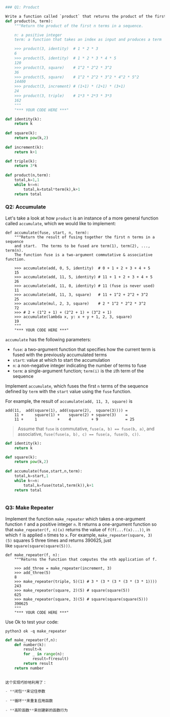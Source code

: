```python
### Q1: Product

Write a function called `product` that returns the product of the first `n` terms of a sequence. Specifically, `product` takes in an integer `n` and `term`, a single-argument function that determines a sequence. (That is, `term(i)` gives the `i`th term of the sequence.) `product(n, term)` should return `term(1) * ... * term(n)`
def product(n, term):
    """Return the product of the first n terms in a sequence.

    n: a positive integer
    term: a function that takes an index as input and produces a term

    >>> product(3, identity)  # 1 * 2 * 3
    6
    >>> product(5, identity)  # 1 * 2 * 3 * 4 * 5
    120
    >>> product(3, square)    # 1^2 * 2^2 * 3^2
    36
    >>> product(5, square)    # 1^2 * 2^2 * 3^2 * 4^2 * 5^2
    14400
    >>> product(3, increment) # (1+1) * (2+1) * (3+1)
    24
    >>> product(3, triple)    # 1*3 * 2*3 * 3*3
    162
    """
    "*** YOUR CODE HERE ***"
```

```python
def identity(k):
	return k
	
def square(k):
	return pow(k,2)
	
def increment(k):
	return k+1

def triple(k):
	return 3*k
	
def product(n,term):
	total,k=1,1
	while k<=n:
		total,k=total*term(k),k+1
	return total 
```

### Q2: Accumulate

Let's take a look at how `product` is an instance of a more general function called `accumulate`, which we would like to implement:

```
def accumulate(fuse, start, n, term):
    """Return the result of fusing together the first n terms in a sequence 
    and start.  The terms to be fused are term(1), term(2), ..., term(n). 
    The function fuse is a two-argument commutative & associative function.

    >>> accumulate(add, 0, 5, identity)  # 0 + 1 + 2 + 3 + 4 + 5
    15
    >>> accumulate(add, 11, 5, identity) # 11 + 1 + 2 + 3 + 4 + 5
    26
    >>> accumulate(add, 11, 0, identity) # 11 (fuse is never used)
    11
    >>> accumulate(add, 11, 3, square)   # 11 + 1^2 + 2^2 + 3^2
    25
    >>> accumulate(mul, 2, 3, square)    # 2 * 1^2 * 2^2 * 3^2
    72
    >>> # 2 + (1^2 + 1) + (2^2 + 1) + (3^2 + 1)
    >>> accumulate(lambda x, y: x + y + 1, 2, 3, square)
    19
    """
    "*** YOUR CODE HERE ***"
```

`accumulate` has the following parameters:

- `fuse`: a two-argument function that specifies how the current term is fused with the previously accumulated terms
- `start`: value at which to start the accumulation
- `n`: a non-negative integer indicating the number of terms to fuse
- `term`: a single-argument function; `term(i)` is the `i`th term of the sequence

Implement `accumulate`, which fuses the first `n` terms of the sequence defined by `term` with the `start` value using the `fuse` function.

For example, the result of `accumulate(add, 11, 3, square)` is

```
add(11,  add(square(1), add(square(2),  square(3)))) =
    11 +     square(1) +    square(2) + square(3)    =
    11 +     1         +    4         + 9            = 25
```

> Assume that `fuse` is commutative, `fuse(a, b) == fuse(b, a)`, and associative, `fuse(fuse(a, b), c) == fuse(a, fuse(b, c))`.


```python
def identity(k):
	return k

def square(k):
	return pow(k,2)
	
def accumulate(fuse,start,n,term):
	total,k=start,1
	while k<=n:
		total,k=fuse(total,term(k)),k+1
	return total 
	
```

### Q3: Make Repeater

Implement the function `make_repeater` which takes a one-argument function `f` and a positive integer `n`. It returns a one-argument function so that `make_repeater(f, n)(x)` returns the value of `f(f(...f(x)...))`, in which `f` is applied `n` times to `x`. For example, `make_repeater(square, 3)(5)` squares 5 three times and returns 390625, just like `square(square(square(5)))`.

```
def make_repeater(f, n):
    """Returns the function that computes the nth application of f.

    >>> add_three = make_repeater(increment, 3)
    >>> add_three(5)
    8
    >>> make_repeater(triple, 5)(1) # 3 * (3 * (3 * (3 * (3 * 1))))
    243
    >>> make_repeater(square, 2)(5) # square(square(5))
    625
    >>> make_repeater(square, 3)(5) # square(square(square(5)))
    390625
    """
    "*** YOUR CODE HERE ***"
```

Use Ok to test your code:

```
python3 ok -q make_repeater
```

```python
def make_repeater(f,n):
	def number(k):
		result=k
		for _ in range(n):
			result=f(result)
		return result
	return number
	
	
这个实现巧妙地利用了：

- **闭包**来记住参数
    
- **循环**来重复应用函数
    
- **高阶函数**来创建新的函数行为

```
